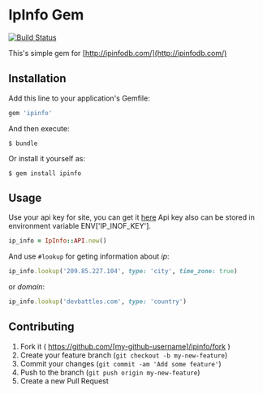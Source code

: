 # IpInfo Gem

[![Build Status](https://travis-ci.org/max-si-m/ipinfo.svg?branch=master)](https://travis-ci.org/max-si-m/ipinfo)

This's simple gem for [http://ipinfodb.com/](http://ipinfodb.com/)

## Installation

Add this line to your application's Gemfile:

```ruby
gem 'ipinfo'
```

And then execute:

    $ bundle

Or install it yourself as:

    $ gem install ipinfo

## Usage
Use your api key for site, you can get it [here](http://ipinfodb.com/account.php)
Api key also can be stored in environment variable ENV['IP_INOF_KEY'].
```ruby
ip_info = IpInfo::API.new()   
```
And use `#lookup` for geting information about *ip*:

```ruby
ip_info.lookup('209.85.227.104', type: 'city', time_zone: true)
```
or *domain*:

```ruby
ip_info.lookup('devbattles.com', type: 'country')
```


## Contributing

1. Fork it ( https://github.com/[my-github-username]/ipinfo/fork )
2. Create your feature branch (`git checkout -b my-new-feature`)
3. Commit your changes (`git commit -am 'Add some feature'`)
4. Push to the branch (`git push origin my-new-feature`)
5. Create a new Pull Request
